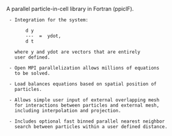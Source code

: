 A parallel particle-in-cell library in Fortran (ppiclF).

     - Integration for the system:
           
           d y
           ---  =  ydot, 
           d t
           
       where y and ydot are vectors that are entirely
       user defined.
       
     - Open MPI parallelization allows millions of equations
       to be solved.
       
     - Load balances equations based on spatial position of
       particles.
       
     - Allows simple user input of external overlapping mesh
       for interactions between particles and external mesh,
       including interpolation and projection.
       
     - Includes optional fast binned parallel nearest neighbor
       search between particles within a user defined distance.
